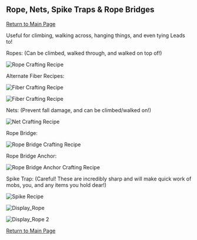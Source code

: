 ## Rope, Nets, Spike Traps & Rope Bridges

[Return to Main Page](https://github.com/l1nkl3/ValleyCraft/edit/gh-pages/index.md)

Useful for climbing, walking across, hanging things, and even tying Leads to!

Ropes: (Can be climbed, walked through, and walked on top of!)

![Rope Crafting Recipe](https://github.com/l1nkl3/ValleyCraft/blob/gh-pages/wiki-images/rope.png)

Alternate Fiber Recipes:

![Fiber Crafting Recipe](https://github.com/l1nkl3/ValleyCraft/blob/gh-pages/wiki-images/sugar-fiber.png)

![Fiber Crafting Recipe](https://github.com/l1nkl3/ValleyCraft/blob/gh-pages/wiki-images/bamboo-fiber.png)

Nets: (Prevent fall damage, and can be climbed/walked on!)

![Net Crafting Recipe](https://github.com/l1nkl3/ValleyCraft/blob/gh-pages/wiki-images/net.png)

Rope Bridge:

![Rope Bridge Crafting Recipe](https://github.com/l1nkl3/ValleyCraft/blob/gh-pages/wiki-images/bridge.png)

Rope Bridge Anchor:

![Rope Bridge Anchor Crafting Recipe](https://github.com/l1nkl3/ValleyCraft/blob/gh-pages/wiki-images/anchor.png)

Spike Trap: (Careful! These are incredibly sharp and will make quick work of mobs, you, and any items you hold dear!)

![Spike Recipe](https://github.com/l1nkl3/ValleyCraft/blob/gh-pages/wiki-images/spikes.png)

![Display_Rope](https://github.com/l1nkl3/ValleyCraft/blob/gh-pages/wiki-images/display_rope_1.png)

![Display_Rope 2](https://github.com/l1nkl3/ValleyCraft/blob/gh-pages/wiki-images/display_rope_2.png)

[Return to Main Page](https://github.com/l1nkl3/ValleyCraft/edit/gh-pages/index.md)
